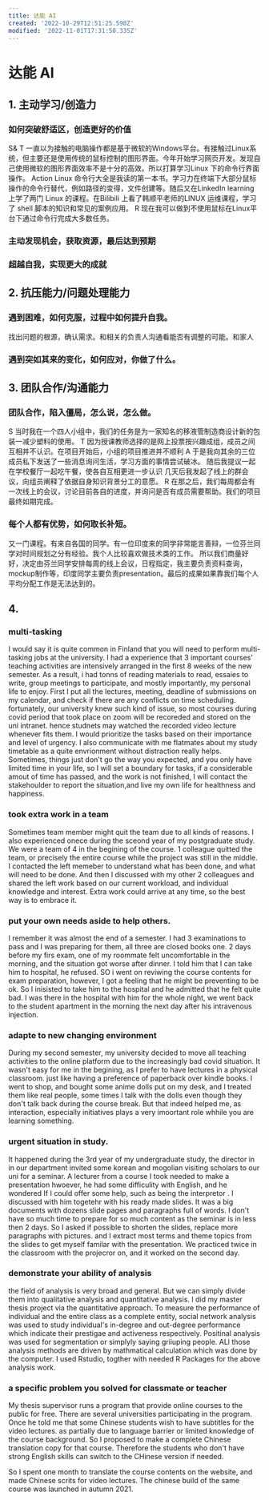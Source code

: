 ```yaml
---
title: 达能 AI
created: '2022-10-29T12:51:25.598Z'
modified: '2022-11-01T17:31:50.335Z'
---
```


# 达能 AI

## 1. 主动学习/创造力

### 如何突破舒适区，创造更好的价值
S& T 一直以为接触的电脑操作都是基于微软的Windows平台。有接触过Linux系统，但主要还是使用传统的鼠标控制的图形界面。今年开始学习网页开发。发现自己使用微软的图形界面效率不是十分的高效。所以打算学习Linux 下的命令行界面操作。
Action Linux 命令行大全是我读的第一本书。学习力在终端下大部分鼠标操作的命令行替代，例如路径的变得，文件创建等。随后又在LinkedIn learning 上学了两门 Linux 的课程。在Bilibili 上看了韩顺平老师的LINUX 运维课程，学习了 shell 脚本的知识和常见的案例应用。
R 现在我可以做到不使用鼠标在Linux平台下通过命令行完成大多数任务。
### 主动发现机会，获取资源，最后达到预期
### 超越自我，实现更大的成就

## 2. 抗压能力/问题处理能力
### 遇到困难，如何克服，过程中如何提升自我。
找出问题的根源，确认需求。和相关的负责人沟通看能否有调整的可能。和家人
### 遇到突如其来的变化，如何应对，你做了什么。
## 3. 团队合作/沟通能力
### 团队合作，陷入僵局，怎么说，怎么做。
S 当时我在一个四人小组中，我们的任务是为一家知名的移液管制造商设计新的包装一减少塑料的使用。
T 因为授课教师选择的是网上投票按兴趣成组，成员之间互相并不认识。在项目开始后，小组的项目推进并不顺利
A 于是我向其余的三位成员私下发送了一些消息询问生活，学习方面的事情尝试破冰。
随后我提议一起在学校餐厅一起吃午餐，使各自互相更进一步认识
几天后我发起了线上的群会议，向组员阐释了依据自身知识背景分工的意愿。
R 在那之后，我们每周都会有一次线上的会议，讨论目前各自的进度，并询问是否有成员需要帮助。我们的项目最终如期完成。
### 每个人都有优势，如何取长补短。
又一门课程。有来自各国的同学。有一位印度来的同学非常能言善辩，一位芬兰同学对时间规划之分有经验。我个人比较喜欢做技术类的工作。
所以我们商量好好，决定由芬兰同学安排每周的线上会议，日程指定，我主要负责资料查询，mockup制作等，印度同学主要负责presentation。最后的成果如果靠我们每个人平均分配工作是无法达到的。
## 4. 

### multi-tasking
I would say it is quite common in Finland that you will need to perform multi-tasking jobs at the university. I had a experience that 3 important courses' teaching activities are intensively arranged in the first 8 weeks of the new semester. As a result, i had tonns of reading materials to read, essaies to write, group meetings to participate, and mostly importantly, my personal life to enjoy. 
First I put all the lectures, meeting, deadline of submissions on my calendar, and check if there are any conflicts on time scheduling. fortunately, our university knew such kind of issue, so most courses during covid period that took place on zoom will be recoreded and stored on the uni intranet. hence studnets may watched the recorded video lecture whenever fits them. 
I would prioritize the tasks based on their importance and level of urgency. I also communicate with me flatmates about my study timetable as a quite envrionment without distraction really helps. Sometimes, things just don't go the way you expected, and you only have limited time in your life, so I will set a boundary for tasks, if a considerable amout of time has passed, and the work is not finished, I will contact the stakehoulder to report the situation,and live my own life for healthness and happiness. 

### took extra work in a team
Sometimes team member might quit the team due to all kinds of reasons. I also experienced onece during the sceond year of my postgraduate study. We were a team of 4 in the begining of the course. 1 colleague quitted the team, or precisely the entire course while the project was still in the middle. I contacted the left memeber to understand what has been done, and what will need to be done. And then I discussed with my other 2 colleagues and shared the left work based on our current workload, and individual knowledge and interest. Extra work could arrive at any time, so the best way is to embrace it.  

### put your own needs aside to help others.
I remember it was almost the end of a semester. I had 3 examinations to pass and I was preparing for them, all three are closed books one. 2 days before my firs exam, one of my roommate felt uncomfortable in the morning, and the situation got worse after dinner. I told him that I can take him to hospital, he refused. SO i went on reviwing the course contents for exam preparation, however, I got a feeling that he might be preventing to be ok. So I inisisted to take him to the hospital and he admitted that he felt quite bad. I was there in the hospital with him for the whole night, we went back to the student apartment in the morning the next day after his intravenous injection. 

### adapte to new changing environment
During my second semester, my university decided to move all teaching activities to the online platform due to the increasingly bad covid situation. It wasn't easy for me in the begining, as I prefer to have lectures in a physical classroom. just like having a preference of paperback over kindle books. 
I went to shop, and bought some anime dolls put on my desk, and I treated them like real people, some times I talk with the dolls even though they don't talk back during the course break. But that indeed helped me, as interaction, especially initiatives plays a very imoortant role whhile you are learning something. 

### urgent situation in study.
It happened during the 3rd year of my undergraduate study, the director in in our department invited some korean and mogolian visiting scholars to our uni for a seminar. A lecturer from a course I took needed to make a presentation hwoever, he had some difficulity with English, and he wondered If I could offer some help, such as being the interpretor . I discussed with him togetehr with his ready made slides. It was a big documents with dozens slide pages and paragraphs full of words. I don't have so much time to prepare for so much content as the seminar is in less then 2 days. So I asked if possible to shorten the slides, replace more paragraphs with pictures. and I extract most terms and theme topics from the slides to get myself familar with the presentation. We practiced twice in the classroom with the projecror on, and it worked on the second day. 


### demonstrate your ability of analysis
the field of analysis is very broad and general. But we can simply divide them into qualitative analysis and quantitative analysis. I did my master thesis project via the quantitative approach. To measure the performance of individual and the entire class as a complete entity, social network analysis was used to study individual's in-degree and out-degree performance which indicate their prestigae and activeness respectively. Positinal analysis was used for segmentation or simplyly saying griiuping people. ALl those analysis methods are driven by mathmatical calculation which was done by the computer. I used Rstudio, togther with needed R Packages for the above analysis work. 

### a specific problem you solved for classmate or teacher
My thesis supervisor runs a program that provide online courses to the public for free. There are several universities participating in the program. Once he told me that some Chinese students wish to have subtitles for the video lectures. as partially due to language barrier or limited knowledge of the course background. 
So I proposed to make a complete Chinese translation copy for that course. Therefore the students who don't have strong English skills can switch to the CHinese version if needed.

So I spent one month to translate the course contents on the website, and made Chinese scrits for video lectures. The chinese build of the same course was launched in autumn 2021. 


